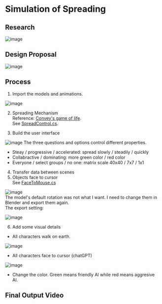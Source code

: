 # Simulation of Spreading

## Research
![image](https://github.com/pfyuan110/CT3-FA23/assets/113642868/156e5330-f2d2-436d-8cba-4006e1d57f22)

## Design Proposal
![image](https://github.com/pfyuan110/CT3-FA23/assets/113642868/109ba127-d825-4a3d-ba49-a4b58adc971a)

## Process
1. Import the models and animations.

![image](https://github.com/pfyuan110/CT3-FA23/assets/113642868/ba5ac246-b750-4704-8356-5ebd03d00036)

2. Spreading Mechanism <br/>
Reference: [Convey's game of life](https://playgameoflife.com/). <br/>
See [SpreadControl.cs]().

3. Build the user interface

![image](https://github.com/pfyuan110/CT3-FA23/assets/113642868/25f0cd08-5f95-4d67-9ac2-cb1ddcfa0138)
The three questions and options control different properties. <br/>
- Steay / progressive / accelerated: spread slowly / steadily / quickly <br/>
- Collabractive / dominating: more green color / red color <br/>
- Everyone / select groups / no one: matrix scale 40x40 / 7x7 / 1x1 <br/>

4. Transfer data between scenes
5. Objects face to cursor <br/>
See [FaceToMouse.cs]() <br/>

![image](https://github.com/pfyuan110/CT3-FA23/assets/113642868/b983078c-0bd0-4152-9b4d-73f0ed40d66b) <br/>
The model's default rotation was not what I want. I need to change them in Blender and export them again. <br/>
The export setting:

![image](https://github.com/pfyuan110/CT3-FA23/assets/113642868/67bbddc6-1531-4682-9414-2c659f018835)

6. Add some visual details
- All characters walk on earth.

![image](https://github.com/pfyuan110/CT3-FA23/assets/113642868/f63b0e8b-4a6d-4287-9ad7-153ec30b8b08)

- All characters face to cursor (chatGPT)

![image](https://github.com/pfyuan110/CT3-FA23/assets/113642868/5348f010-efb0-43a4-a21c-4262a85d835c)

- Change the color. Green means friendly AI while red means aggresive AI.



## Final Output Video
